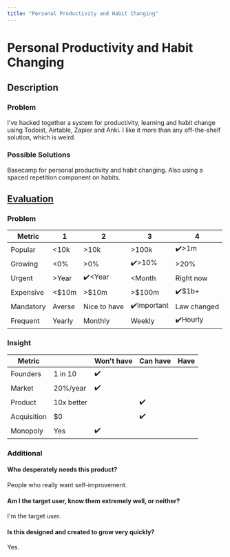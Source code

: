 ```yaml
---
title: "Personal Productivity and Habit Changing"
---
```

# Personal Productivity and Habit Changing
## Description
### Problem
I've hacked together a system for productivity, learning and habit change using Todoist, Airtable, Zapier and Anki. I like it more than any off-the-shelf solution, which is weird.
### Possible Solutions
Basecamp for personal productivity and habit changing. Also using a spaced repetition component on habits.

## [Evaluation](https://www.youtube.com/watch?v=DOtCl5PU8F0)
### Problem
|  Metric   | 1      | 2            | 3         | 4           |
| --------- | ------ | ------------ | --------- | ----------- |
| Popular   | <10k   | >10k         | >100k     | ✔️>1m         |
| Growing   | <0%    | >0%          | ✔️>10%      | >20%         |
| Urgent    | >Year  | ✔️<Year        | <Month    | Right now   |
| Expensive | <$10m  | >$10m        | >$100m    | ✔️$1b+        |
| Mandatory | Averse | Nice to have | ✔️Important | Law changed |
| Frequent  | Yearly | Monthly      | Weekly    | ✔️Hourly      |

### Insight
|   Metric    |            | Won't have | Can have | Have |
| ----------- | ---------- | ---------- | -------- | ---- |
| Founders    | 1 in 10    |     ✔️       |          |      |
| Market      | 20%/year   |     ✔️       |          |      |
| Product     | 10x better |            |     ✔️     |      |
| Acquisition | $0         |            |     ✔️     |      |
| Monopoly    | Yes        |     ✔️       |          |      |

### Additional
#### Who desperately needs this product?
People who really want self-improvement.

#### Am I the target user, know them extremely well, or neither?
I'm the target user.

#### Is this designed and created to grow very quickly?
Yes.
